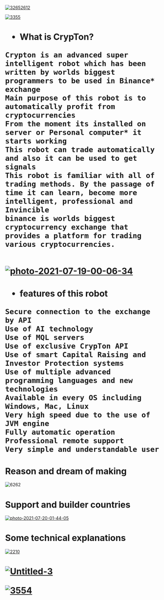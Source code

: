 <a href="https://ibb.co/tYk1BLc"><img src="https://i.ibb.co/SVWZNf0/32652612.jpg" alt="32652612" border="0"></a>

<a href="https://ibb.co/hyGHbbY"><img src="https://i.ibb.co/CzjvggP/3355.jpg" alt="3355" border="0"></a>
<h1>
  
  
* What is CrypTon?
  
```  
Crypton is an advanced super intelligent robot which has been written by worlds biggest programmers to be used in Binance* exchange
Main purpose of this robot is to automatically profit from cryptocurrencies
From the moment its installed on server or Personal computer* it starts working
This robot can trade automatically and also it can be used to get signals 
This robot is familiar with all of trading methods. By the passage of time it can learn, become more intelligent, professional and Invincible
binance is worlds biggest cryptocurrency exchange that provides a platform for trading various cryptocurrencies.
  
 ``` 


  
  <a href="https://ibb.co/jZpk8sd"><img src="https://i.ibb.co/Qj5vJtZ/photo-2021-07-19-00-06-34.jpg" alt="photo-2021-07-19-00-06-34" border="0"></a>  
<h1>
  
  * features of this robot
  
   ``` 
Secure connection to the exchange by API
Use of AI technology 
Use of MQL servers
Use of exclusive CrypTon API
Use of smart Capital Raising and Investor Protection systems
Use of multiple advanced programming languages and new technologies
Available in every OS including Windows, Mac, Linux
Very high speed due to the use of JVM engine
Fully automatic operation
Professional remote support
Very simple and understandable user
  
   ``` 

# Reason and dream of making 
<img src="https://i.ibb.co/HnH2vTW/6262.jpg" alt="6262" border="0">
 <h1>
   
   
# Support and builder countries
 <a href="https://ibb.co/qdjYFJC"><img src="https://i.ibb.co/drM4Jmt/photo-2021-07-20-01-44-05.jpg" alt="photo-2021-07-20-01-44-05" border="0"></a>
      <h1>
        
        
# Some technical explanations 
   <a href="https://ibb.co/d7NbDDX"><img src="https://i.ibb.co/GFZsRRG/2210.jpg" alt="2210" border="0"></a>             
        <h1>  
        
 <a href="https://ibb.co/5KH6y4t"><img src="https://i.ibb.co/hYzyj9h/Untitled-3.jpg" alt="Untitled-3" border="0"></a>         

<a href="https://ibb.co/Krh6NpX"><img src="https://i.ibb.co/fxFM8z2/3554.jpg" alt="3554" border="0"></a>
